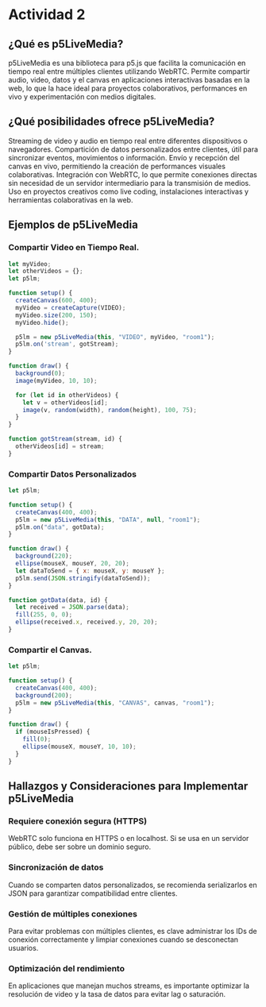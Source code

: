 # Actividad 2
## ¿Qué es p5LiveMedia?
p5LiveMedia es una biblioteca para p5.js que facilita la comunicación en tiempo real entre múltiples clientes utilizando WebRTC. Permite compartir audio, video, datos y el canvas en aplicaciones interactivas basadas en la web, lo que la hace ideal para proyectos colaborativos, performances en vivo y experimentación con medios digitales.

## ¿Qué posibilidades ofrece p5LiveMedia?
Streaming de video y audio en tiempo real entre diferentes dispositivos o navegadores.
Compartición de datos personalizados entre clientes, útil para sincronizar eventos, movimientos o información.
Envío y recepción del canvas en vivo, permitiendo la creación de performances visuales colaborativas.
Integración con WebRTC, lo que permite conexiones directas sin necesidad de un servidor intermediario para la transmisión de medios.
Uso en proyectos creativos como live coding, instalaciones interactivas y herramientas colaborativas en la web.

## Ejemplos de p5LiveMedia
### Compartir Video en Tiempo Real.
``` js
let myVideo;
let otherVideos = {};
let p5lm;

function setup() {
  createCanvas(600, 400);
  myVideo = createCapture(VIDEO);
  myVideo.size(200, 150);
  myVideo.hide();

  p5lm = new p5LiveMedia(this, "VIDEO", myVideo, "room1");
  p5lm.on('stream', gotStream);
}

function draw() {
  background(0);
  image(myVideo, 10, 10);

  for (let id in otherVideos) {
    let v = otherVideos[id];
    image(v, random(width), random(height), 100, 75);
  }
}

function gotStream(stream, id) {
  otherVideos[id] = stream;
}
```

### Compartir Datos Personalizados
``` js
let p5lm;

function setup() {
  createCanvas(400, 400);
  p5lm = new p5LiveMedia(this, "DATA", null, "room1");
  p5lm.on("data", gotData);
}

function draw() {
  background(220);
  ellipse(mouseX, mouseY, 20, 20);
  let dataToSend = { x: mouseX, y: mouseY };
  p5lm.send(JSON.stringify(dataToSend));
}

function gotData(data, id) {
  let received = JSON.parse(data);
  fill(255, 0, 0);
  ellipse(received.x, received.y, 20, 20);
}
```

### Compartir el Canvas.
``` js
let p5lm;

function setup() {
  createCanvas(400, 400);
  background(200);
  p5lm = new p5LiveMedia(this, "CANVAS", canvas, "room1");
}

function draw() {
  if (mouseIsPressed) {
    fill(0);
    ellipse(mouseX, mouseY, 10, 10);
  }
}
```

## Hallazgos y Consideraciones para Implementar p5LiveMedia
### Requiere conexión segura (HTTPS)
WebRTC solo funciona en HTTPS o en localhost. Si se usa en un servidor público, debe ser sobre un dominio seguro.
### Sincronización de datos
Cuando se comparten datos personalizados, se recomienda serializarlos en JSON para garantizar compatibilidad entre clientes.
### Gestión de múltiples conexiones
Para evitar problemas con múltiples clientes, es clave administrar los IDs de conexión correctamente y limpiar conexiones cuando se desconectan usuarios.
### Optimización del rendimiento
En aplicaciones que manejan muchos streams, es importante optimizar la resolución de video y la tasa de datos para evitar lag o saturación.
